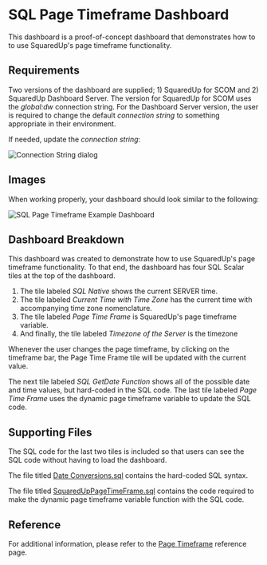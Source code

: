 # SQL Page Timeframe Dashboard #

This dashboard is a proof-of-concept dashboard that demonstrates how to to use SquaredUp's page timeframe functionality.

## Requirements ##

Two versions of the dashboard are supplied; 1) SquaredUp for SCOM and 2) SquaredUp Dashboard Server.  The version for SquaredUp for SCOM uses the *global:dw* connection string.  For the Dashboard Server version, the user is required to change the default *connection string* to something appropriate in their environment.

If needed, update the *connection string*:

![Connection String dialog](https://github.com/squaredup/samples/raw/master/dashboards/sql-page-timeframe/images/connection-string.png)


## Images ##

When working properly, your dashboard should look similar to the following:

![SQL Page Timeframe Example Dashboard](https://github.com/squaredup/samples/raw/master/dashboards/sql-page-timeframe/images/sql-page-timeframe.png)


## Dashboard Breakdown ##

This dashboard was created to demonstrate how to use SquaredUp's page timeframe functionality.  To that end, the dashboard has four SQL Scalar tiles at the top of the dashboard.  

1. The tile labeled *SQL Native* shows the current SERVER time.  
2. The tile labeled *Current Time with Time Zone* has the current time with accompanying time zone nomenclature.  
3. The tile labeled *Page Time Frame* is SquaredUp's page timeframe variable.  
4. And finally, the tile labeled *Timezone of the Server* is the timezone

Whenever the user changes the page timeframe, by clicking on the timeframe bar, the Page Time Frame tile will be updated with the current value.

The next tile labeled *SQL GetDate Function* shows all of the possible date and time values, but hard-coded in the SQL code.  The last tile labeled *Page Time Frame* uses the dynamic page timeframe variable to update the SQL code.


## Supporting Files ##

The SQL code for the last two tiles is included so that users can see the SQL code without having to load the dashboard.

The file titled [Date Conversions.sql](https://github.com/squaredup/samples/blob/master/dashboards/sql-page-timeframe/DateConversions.sql "Date Conversions.sql") contains the hard-coded SQL syntax.

The file titled [SquaredUpPageTimeFrame.sql](https://github.com/squaredup/samples/blob/master/dashboards/sql-page-timeframe/SquaredUpPageTimeFrame.sql "SquaredUpPageTimeFrame.sql") contains the code required to make the dynamic page timeframe variable function with the SQL code.


## Reference ##

For additional information, please refer to the [Page Timeframe](https://github.com/squaredup/samples/blob/master/sql/page-timeframe.md "Page Timeframe") reference page.  